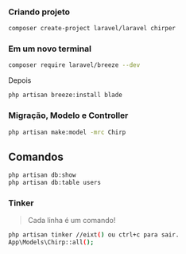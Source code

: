 
### Criando projeto
```bash
composer create-project laravel/laravel chirper
```

### Em um novo terminal

```bash
composer require laravel/breeze --dev
```
Depois
 ```bash
php artisan breeze:install blade
```


### Migração, Modelo e Controller

```bash
php artisan make:model -mrc Chirp
```

## Comandos

```bash
php artisan db:show
php artisan db:table users
```
### Tinker
> Cada linha é um comando!
```bash
php artisan tinker //eixt() ou ctrl+c para sair.
App\Models\Chirp::all();
```
